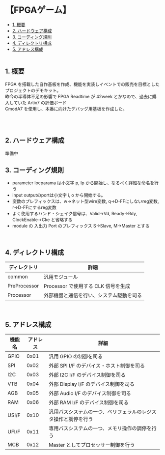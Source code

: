 <h1>【FPGAゲーム】</h1>

- [1. 概要](#1-概要)
- [2. ハードウェア構成](#2-ハードウェア構成)
- [3. コーディング規則](#3-コーディング規則)
- [4. ディレクトリ構成](#4-ディレクトリ構成)
- [5. アドレス構成](#5-アドレス構成)
</br></br>

## 1. 概要
FPGA を搭載した自作基板を作成、機能を実装しイベントでの販売を目標としたプロジェクトのデモキット。</br>
昨今の半導体不足の影響で FPGA Readtime が 42week とかなので、過去に購入していた Artix7 の評価ボード</br>
CmodA7 を使用し、本番に向けたデバッグ用基板を作成した。</br>
</br>
<!-- ![](res/IMG_3552.jpg) -->
</br>

## 2. ハードウェア構成
準備中
<!-- ![回路図](https://github.com/koutakimura0510/ProjectFolder/tree/master/Xilinx\workspace\CmodA7\BraveFrontierDemo\doc\GameDemoKit.pdf) -->

## 3. コーディング規則
- parameter locparama は小文字 p, lp から開始し、なるべく詳細な命名を行う</br>
- input outputのportは小文字 i, o から開始する。</br>
- 変数のプレフィックスは、w->ネット型wire変数, q->D-FFにしないreg変数, r->D-FFにするreg変数</br>
- よく使用するハンド・シェイク信号は、Valid->Vd, Ready->Rdy, ClockEnable->Cke と省略する</br>
- module の 入出力 Port のプレフィックス S->Slave, M->Master とする</br>
</br>

## 4. ディレクトリ構成
ディレクトリ | 詳細
-|-
common | 汎用モジュール
PreProcessor | Processor で使用する CLK 信号を生成
Processor | 外部機器と通信を行い、システム駆動を司る
</br>

## 5. アドレス構成
機能名 | アドレス | 詳細
-|-|-
GPIO  | 0x01 | 汎用 GPIO の制御を司る
SPI   | 0x02 | 外部 SPI I/F のデバイス・ホスト制御を司る
I2C   | 0x03 | 外部 I2C I/F のデバイス制御を司る
VTB   | 0x04 | 外部 Display I/F のデバイス制御を司る
AGB   | 0x05 | 外部 Audio I/F のデバイス制御を司る
RAM   | 0x06 | 外部 RAM I/F のデバイス制御を司る
USI/F | 0x10 | 汎用バスシステムの一つ、ペリフェラルのレジスタ操作と調停を行う
UFI/F | 0x11 | 専用バスシステムの一つ、メモリ操作の調停を行う
MCB   | 0x12 | Master としてプロセッサー制御を行う
</br>

</br>